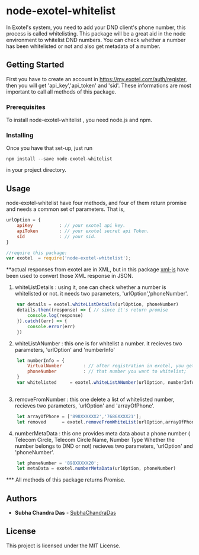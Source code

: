 # node-exotel-whitelist

In Exotel's system, you need to add your DND client's phone number, this process is called whitelisting. This package will be a great aid in the node environment to whitelist DND numbers. You can check whether a number has been whitelisted or not and also get metadata of a number.

## Getting Started

First you have to create an account in https://my.exotel.com/auth/register, then you will get 'api_key','api_token' and 'sid'.
These informations are most important to call all methods of this package.

### Prerequisites

To install node-exotel-whitelist , you need node.js and npm.

### Installing

Once you have that set-up, just run

```
npm install --save node-exotel-whitelist
```
 in your project directory.


## Usage

node-exotel-whitelist have four methods, and four of them return promise 
and needs a common set of parameters. That is,

```javascript
urlOption = {
    apiKey          : // your exotel api key.
    apiToken        : // your exotel secret api Token.
    sId             : // your sid.
}

//require this package:
var exotel  = require('node-exotel-whitelist');

```
**actual responses from exotel are in XML, but in this package [xml-js](https://www.npmjs.com/package/xml-js)
    have been used to convert those XML response in JSON.

1. whiteListDetails : using it, one can check whether a number is whitelisted or not.
                      it needs two parameters, 'urlOption','phoneNumber'.  

```javascript
    var details = exotel.whiteListDetails(urlOption, phoneNumber)
    details.then((response) => { // since it's return promise
        console.log(response)
    }).catch((err) => {
        console.error(err)
    }) 
```

2. whiteListANumber : this one is for whitelist a number.
                      it recieves two parameters, 'urlOption' and 'numberInfo'

```javascript
    let numberInfo = {
        VirtualNumber        : // after registration in exotel, you get a virutal number;
        phoneNumber          : // that number you want to whitelist;
    }
    var whitelisted     = exotel.whiteListANumber(urlOption, numberInfo);
    
```       

3. removeFromNumber : this one delete a list of whitelisted number, 
                      recieves two parameters, 'urlOption' and 'arrayOfPhone'.
  
```javascript
    let arrayOfPhone = ['898XXXXXX2','7686XXXX21'];
    let removed      = exotel.removeFromWhiteList(urlOption,arrayOfPhone);

```
4. numberMetaData  : this one provides meta data about a phone number
                    ( Telecom Circle, Telecom Circle Name, Number Type
                     Whether the number belongs to DND or not)
                    recieves two parameters, 'urlOption' and 'phoneNumber'. 
```javascript
    let phoneNumber = '898XXXXX20';
    let metaData = exotel.numberMetaData(urlOption, phoneNumber)

```
*** All methods of this package returns Promise.

## Authors

* **Subha Chandra Das** - [SubhaChandraDas](https://github.com/SubhaChandraDas)

## License

This project is licensed under the MIT License.

